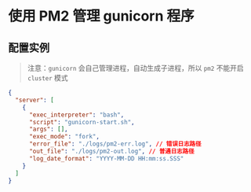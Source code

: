 # 使用 PM2 管理 gunicorn 程序

## 配置实例

> 注意：`gunicorn` 会自己管理进程，自动生成子进程，所以 `pm2` 不能开启 `cluster` 模式

```json
{
  "server": [
    {
      "exec_interpreter": "bash",
      "script": "gunicorn-start.sh",
      "args": [],
      "exec_mode": "fork",
      "error_file": "./logs/pm2-err.log", // 错误日志路径
      "out_file": "./logs/pm2-out.log", // 普通日志路径
      "log_date_format": "YYYY-MM-DD HH:mm:ss.SSS"
    }
  ]
}
```
